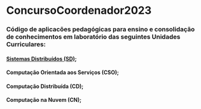 # ConcursoCoordenador2023
### Código de aplicacões pedagógicas para ensino e consolidação de conhecimentos em laboratório das seguintes Unidades Curriculares:
#### [Sistemas Distribuídos (SD)](https://github.com/lassuncaogit/ConcursoCoordenador2023/tree/main/SistemasDistribu%C3%ADdos);
#### Computação Orientada aos Serviços (CSO);
#### Computação Distribuída (CD);
#### Computação na Nuvem (CN);
 
 
